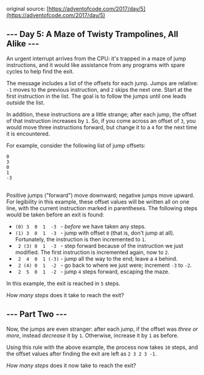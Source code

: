 original source: [https://adventofcode.com/2017/day/5](https://adventofcode.com/2017/day/5)
## --- Day 5: A Maze of Twisty Trampolines, All Alike ---
An urgent interrupt arrives from the CPU: it's trapped in a maze of jump instructions, and it would like assistance from any programs with spare cycles to help find the exit.

The message includes a list of the offsets for each jump. Jumps are relative: <code>-1</code> moves to the previous instruction, and <code>2</code> skips the next one. Start at the first instruction in the list. The goal is to follow the jumps until one leads <em>outside</em> the list.

In addition, these instructions are a little strange; after each jump, the offset of that instruction increases by <code>1</code>. So, if you come across an offset of <code>3</code>, you would move three instructions forward, but change it to a <code>4</code> for the next time it is encountered.

For example, consider the following list of jump offsets:

<pre>
<code>0
3
0
1
-3
</code>
</pre>

Positive jumps ("forward") move downward; negative jumps move upward. For legibility in this example, these offset values will be written all on one line, with the current instruction marked in parentheses. The following steps would be taken before an exit is found:


 - <code>(0) 3  0  1  -3 </code> - <em>before</em> we have taken any steps.
 - <code>(1) 3  0  1  -3 </code> - jump with offset <code>0</code> (that is, don't jump at all). Fortunately, the instruction is then incremented to <code>1</code>.
 - <code> 2 (3) 0  1  -3 </code> - step forward because of the instruction we just modified. The first instruction is incremented again, now to <code>2</code>.
 - <code> 2  4  0  1 (-3)</code> - jump all the way to the end; leave a <code>4</code> behind.
 - <code> 2 (4) 0  1  -2 </code> - go back to where we just were; increment <code>-3</code> to <code>-2</code>.
 - <code> 2  5  0  1  -2 </code> - jump <code>4</code> steps forward, escaping the maze.

In this example, the exit is reached in <code>5</code> steps.

<em>How many steps</em> does it take to reach the exit?


## --- Part Two ---
Now, the jumps are even stranger: after each jump, if the offset was <em>three or more</em>, instead <em>decrease</em> it by <code>1</code>. Otherwise, increase it by <code>1</code> as before.

Using this rule with the above example, the process now takes <code>10</code> steps, and the offset values after finding the exit are left as <code>2 3 2 3 -1</code>.

<em>How many steps</em> does it now take to reach the exit?


